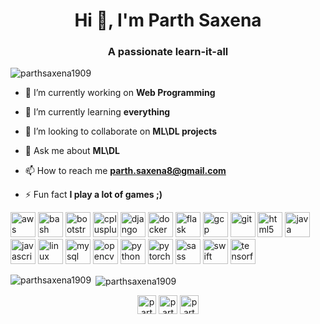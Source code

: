 <h1 align="center">Hi 👋, I'm Parth Saxena</h1>
<h3 align="center">A passionate learn-it-all</h3>

<p align="left"> <img src="https://komarev.com/ghpvc/?username=parthsaxena1909" alt="parthsaxena1909" /> </p>

- 🔭 I’m currently working on **Web Programming**

- 🌱 I’m currently learning **everything**

- 👯 I’m looking to collaborate on **ML\DL projects**

- 💬 Ask me about **ML\DL**

- 📫 How to reach me **parth.saxena8@gmail.com**

- ⚡ Fun fact **I play a lot of games ;)**

<p align="left"><img src="https://devicons.github.io/devicon/devicon.git/icons/amazonwebservices/amazonwebservices-original-wordmark.svg" alt="aws" width="40" height="40"/> <img src="https://www.vectorlogo.zone/logos/gnu_bash/gnu_bash-icon.svg" alt="bash" width="40" height="40"/> <img src="https://devicons.github.io/devicon/devicon.git/icons/bootstrap/bootstrap-plain.svg" alt="bootstrap" width="40" height="40"/> <img src="https://devicons.github.io/devicon/devicon.git/icons/cplusplus/cplusplus-original.svg" alt="cplusplus" width="40" height="40"/> <img src="https://devicons.github.io/devicon/devicon.git/icons/django/django-original.svg" alt="django" width="40" height="40"/> <img src="https://devicons.github.io/devicon/devicon.git/icons/docker/docker-original-wordmark.svg" alt="docker" width="40" height="40"/> <img src="https://www.vectorlogo.zone/logos/pocoo_flask/pocoo_flask-icon.svg" alt="flask" width="40" height="40"/> <img src="https://www.vectorlogo.zone/logos/google_cloud/google_cloud-icon.svg" alt="gcp" width="40" height="40"/> <img src="https://www.vectorlogo.zone/logos/git-scm/git-scm-icon.svg" alt="git" width="40" height="40"/> <img src="https://devicons.github.io/devicon/devicon.git/icons/html5/html5-original-wordmark.svg" alt="html5" width="40" height="40"/> <img src="https://devicons.github.io/devicon/devicon.git/icons/java/java-original-wordmark.svg" alt="java" width="40" height="40"/> <img src="https://devicons.github.io/devicon/devicon.git/icons/javascript/javascript-original.svg" alt="javascript" width="40" height="40"/> <img src="https://devicons.github.io/devicon/devicon.git/icons/linux/linux-original.svg" alt="linux" width="40" height="40"/> <img src="https://devicons.github.io/devicon/devicon.git/icons/mysql/mysql-original-wordmark.svg" alt="mysql" width="40" height="40"/> <img src="https://www.vectorlogo.zone/logos/opencv/opencv-icon.svg" alt="opencv" width="40" height="40"/> <img src="https://devicons.github.io/devicon/devicon.git/icons/python/python-original.svg" alt="python" width="40" height="40"/> <img src="https://www.vectorlogo.zone/logos/pytorch/pytorch-icon.svg" alt="pytorch" width="40" height="40"/> <img src="https://devicons.github.io/devicon/devicon.git/icons/sass/sass-original.svg" alt="sass" width="40" height="40"/> <img src="https://devicons.github.io/devicon/devicon.git/icons/swift/swift-original-wordmark.svg" alt="swift" width="40" height="40"/> <img src="https://www.vectorlogo.zone/logos/tensorflow/tensorflow-icon.svg" alt="tensorflow" width="40" height="40"/></p>

<p><img align="left" src="https://github-readme-stats.vercel.app/api/top-langs/?username=parthsaxena1909&layout=compact&hide=html" alt="parthsaxena1909" /></p>

<p>&nbsp;<img align="center" src="https://github-readme-stats.vercel.app/api?username=parthsaxena1909&show_icons=true" alt="parthsaxena1909" /></p>

<p align="center">
<a href="https://dev.to/parthsaxena1909" target="blank"><img align="center" src="https://cdn.jsdelivr.net/npm/simple-icons@3.0.1/icons/dev-dot-to.svg" alt="parthsaxena1909" height="30" width="30" /></a>
<a href="https://linkedin.com/in/parthsaxena" target="blank"><img align="center" src="https://cdn.jsdelivr.net/npm/simple-icons@3.0.1/icons/linkedin.svg" alt="parthsaxena" height="30" width="30" /></a>
<a href="https://kaggle.com/parthsaxena1909" target="blank"><img align="center" src="https://cdn.jsdelivr.net/npm/simple-icons@3.0.1/icons/kaggle.svg" alt="parthsaxena1909" height="30" width="30" /></a>
</p>
